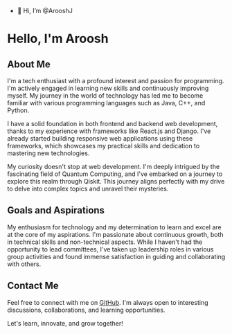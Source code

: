 - 👋 Hi, I’m @ArooshJ
# Hello, I'm Aroosh

## About Me

I'm a tech enthusiast with a profound interest and passion for programming. I'm actively engaged in learning new skills and continuously improving myself. My journey in the world of technology has led me to become familiar with various programming languages such as Java, C++, and Python.

I have a solid foundation in both frontend and backend web development, thanks to my experience with frameworks like React.js and Django. I've already started building responsive web applications using these frameworks, which showcases my practical skills and dedication to mastering new technologies.

My curiosity doesn't stop at web development. I'm deeply intrigued by the fascinating field of Quantum Computing, and I've embarked on a journey to explore this realm through Qiskit. This journey aligns perfectly with my drive to delve into complex topics and unravel their mysteries.

## Goals and Aspirations

My enthusiasm for technology and my determination to learn and excel are at the core of my aspirations. I'm passionate about continuous growth, both in technical skills and non-technical aspects. While I haven't had the opportunity to lead committees, I've taken up leadership roles in various group activities and found immense satisfaction in guiding and collaborating with others.

## Contact Me

Feel free to connect with me on  [GitHub](https://github.com/ArooshJ). I'm always open to interesting discussions, collaborations, and learning opportunities.

Let's learn, innovate, and grow together!

<!---
ArooshJ/ArooshJ is a ✨ special ✨ repository because its `README.md` (this file) appears on your GitHub profile.
You can click the Preview link to take a look at your changes.
--->
